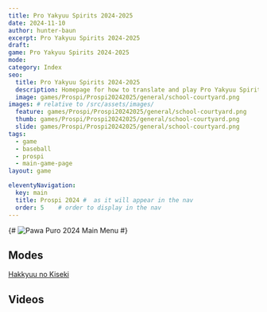 ```yaml
---
title: Pro Yakyuu Spirits 2024-2025
date: 2024-11-10
author: hunter-baun
excerpt: Pro Yakyuu Spirits 2024-2025
draft:
game: Pro Yakyuu Spirits 2024-2025
mode:
category: Index
seo:
  title: Pro Yakyuu Spirits 2024-2025
  description: Homepage for how to translate and play Pro Yakyuu Spirits 2024-2025
  image: games/Prospi/Prospi20242025/general/school-courtyard.png
images: # relative to /src/assets/images/
  feature: games/Prospi/Prospi20242025/general/school-courtyard.png
  thumb: games/Prospi/Prospi20242025/general/school-courtyard.png
  slide: games/Prospi/Prospi20242025/general/school-courtyard.png
tags:
  - game
  - baseball
  - prospi
  - main-game-page
layout: game  

eleventyNavigation:
  key: main
  title: Prospi 2024 #  as it will appear in the nav
  order: 5    # order to display in the nav
---
```


{# ![Pawa Puro 2024 Main Menu](</assets/images/games/PowerfulPros/2024/general/main menu.png>) #}

## Modes
[Hakkyuu no Kiseki](Modes/HakkyuuNoKiseki)

## Videos
